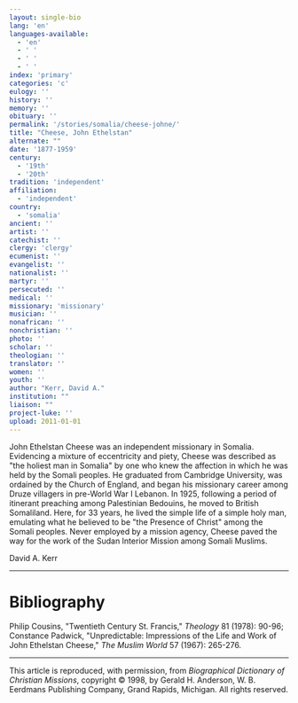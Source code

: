 ```yaml
---
layout: single-bio
lang: 'en'
languages-available:
  - 'en'
  - ' '
  - ' '
  - ' '
index: 'primary'
categories: 'c'
eulogy: ''
history: ''
memory: ''
obituary: ''
permalink: '/stories/somalia/cheese-johne/'
title: "Cheese, John Ethelstan"
alternate: ""
date: '1877-1959'
century:
  - '19th'
  - '20th'
tradition: 'independent'
affiliation:
  - 'independent'
country:
  - 'somalia'
ancient: ''
artist: ''
catechist: ''
clergy: 'clergy'
ecumenist: ''
evangelist: ''
nationalist: ''
martyr: ''
persecuted: ''
medical: ''
missionary: 'missionary'
musician: ''
nonafrican: ''
nonchristian: ''
photo: ''
scholar: ''
theologian: ''
translator: ''
women: ''
youth: ''
author: "Kerr, David A."
institution: ""
liaison: ""
project-luke: ''
upload: 2011-01-01
---
```




John Ethelstan Cheese was an independent missionary in Somalia. Evidencing a mixture of eccentricity and piety, Cheese was described as "the holiest man in Somalia" by one who knew the affection in which he was held by the Somali peoples. He graduated from Cambridge University, was ordained by the Church of England, and began his missionary career among Druze villagers in pre-World War I Lebanon. In 1925, following a period of itinerant preaching among Palestinian Bedouins, he moved to British Somaliland. Here, for 33 years, he lived the simple life of a simple holy man, emulating what he believed to be "the Presence of Christ" among the Somali peoples. Never employed by a mission agency, Cheese paved the way for the work of the Sudan Interior Mission among Somali Muslims.

David A. Kerr

---

# Bibliography

Philip Cousins, "Twentieth Century St. Francis," *Theology* 81 (1978): 90-96; Constance Padwick, "Unpredictable: Impressions of the Life and Work of John Ethelstan Cheese," *The Muslim World* 57 (1967): 265-276.

---

This article is reproduced, with permission, from *Biographical Dictionary of Christian Missions*, copyright © 1998, by Gerald H. Anderson, W. B. Eerdmans Publishing Company, Grand Rapids, Michigan. All rights reserved.
